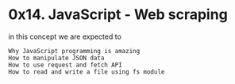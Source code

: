 # 0x14. JavaScript - Web scraping
in this concept we are expected to 

    Why JavaScript programming is amazing
    How to manipulate JSON data
    How to use request and fetch API
    How to read and write a file using fs module

